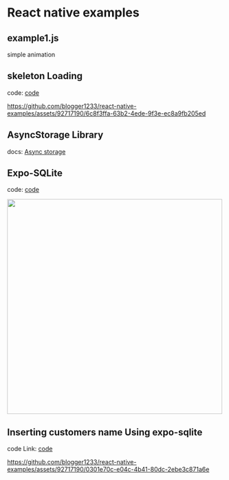 # React native examples

## example1.js


simple animation




## skeleton Loading

code: <a href="https://github.com/blogger1233/react-native-examples/tree/main/skeleton-loading">code</a>

https://github.com/blogger1233/react-native-examples/assets/92717190/6c8f3ffa-63b2-4ede-9f3e-ec8a9fb205ed

## AsyncStorage Library

docs: <a href="https://react-native-async-storage.github.io/async-storage/docs/usage/">Async storage</a>

## Expo-SQLite
code: <a href="https://github.com/blogger1233/react-native-examples/SqlLiteExpo.js"> code</a>

<img src="https://github.com/blogger1233/react-native-examples/assets/92717190/fb12366f-425c-4081-b5df-96b7dfa98cb0" height="500">

## Inserting customers name Using expo-sqlite

code Link: <a href="https://github.com/blogger1233/react-native-examples/blob/main/SQLLiteExample.js">code</a>

https://github.com/blogger1233/react-native-examples/assets/92717190/0301e70c-e04c-4b41-80dc-2ebe3c871a6e

